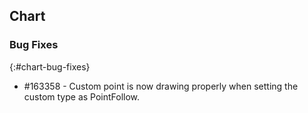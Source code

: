 ## Chart

### Bug Fixes
{:#chart-bug-fixes}
 
* \#163358  - Custom point is now drawing properly when setting the custom type as PointFollow.
 

 

